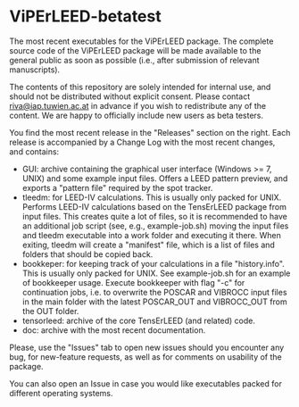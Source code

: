 # ViPErLEED-betatest
The most recent executables for the ViPErLEED package. The complete source code of the ViPErLEED package will be made available to the general public as soon as possible (i.e., after submission of relevant manuscripts).

The contents of this repository are solely intended for internal use, and should not be distributed without explicit consent. Please contact riva@iap.tuwien.ac.at in advance if you wish to redistribute any of the content. We are happy to officially include new users as beta testers.

You find the most recent release in the "Releases" section on the right. Each release is accompanied by a Change Log with the most recent changes, and contains:
- GUI: archive containing the graphical user interface (Windows >= 7, UNIX) and some example input files. Offers a LEED pattern preview, and exports a "pattern file" required by the spot tracker.
- tleedm: for LEED-IV calculations. This is usually only packed for UNIX. Performs LEED-IV calculations based on the TensErLEED package from input files. This creates quite a lot of files, so it is recommended to have an additional job script (see, e.g., example-job.sh) moving the input files and tleedm executable into a work folder and executing it there. When exiting, tleedm will create a "manifest" file, which is a list of files and folders that should be copied back.
- bookkeper: for keeping track of your calculations in a file "history.info". This is usually only packed for UNIX. See example-job.sh for an example of bookkeeper usage. Execute bookkeeper with flag "-c" for continuation jobs, i.e. to overwrite the POSCAR and VIBROCC input files in the main folder with the latest POSCAR_OUT and VIBROCC_OUT from the OUT folder.
- tensorleed: archive of the core TensErLEED (and related) code.
- doc: archive with the most recent documentation.

Please, use the "Issues" tab to open new issues should you encounter any bug, for new-feature requests, as well as for comments on usability of the package.

You can also open an Issue in case you would like executables packed for different operating systems.


